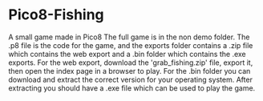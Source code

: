# Pico8-Fishing
A small game made in Pico8
The full game is in the non demo folder. The .p8 file is the code for the game, and the exports folder contains a .zip file which contains the web export and a .bin folder which contains the .exe exports.
For the web export, download the 'grab_fishing.zip' file, export it, then open the index page in a browser to play.
For the .bin folder you can download and extract the correct version for your operating system. After extracting you should have a .exe file which can be used to play the game.
